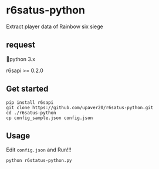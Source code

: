 # r6satus-python

Extract player data of Rainbow six siege

## request

python 3.x

r6sapi >= 0.2.0

## Get started

    pip install r6sapi
    git clone https://github.com/upaver20/r6satus-python.git
    cd ./r6satus-python
    cp config_sample.json config.json

## Usage
Edit `config.json` and Run!!!

    python r6status-python.py

